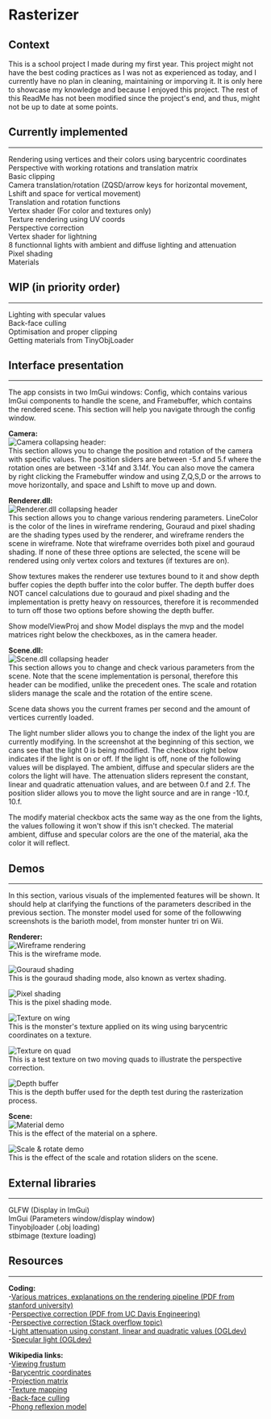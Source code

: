# Rasterizer

## Context

This is a school project I made during my first year. This project might not have the best coding practices as I was not as experienced as today, and I currently have no plan in cleaning, maintaining or imporving it. It is only here to showcase my knowledge and because I enjoyed this project. The rest of this ReadMe has not been modified since the project's end, and thus, might not be up to date at some points.  

## Currently implemented
---
Rendering using vertices and their colors using barycentric coordinates  
Perspective with working rotations and translation matrix  
Basic clipping  
Camera translation/rotation (ZQSD/arrow keys for horizontal movement, Lshift and space for vertical movement)  
Translation and rotation functions  
Vertex shader (For color and textures only)  
Texture rendering using UV coords  
Perspective correction  
Vertex shader for lightning  
8 functionnal lights with ambient and diffuse lighting and attenuation  
Pixel shading  
Materials  

## WIP (in priority order)
---
Lighting with specular values  
Back-face culling  
Optimisation and proper clipping  
Getting materials from TinyObjLoader  

## Interface presentation
---
The app consists in two ImGui windows: Config, which contains various ImGui components to handle the scene, and Framebuffer, which contains the rendered scene. This section will help you navigate through the config window.  

**Camera:**  
![Camera collapsing header:](media/cameraImgui.png)  
This section allows you to change the position and rotation of the camera with specific values. The position sliders are between -5.f and 5.f where the rotation ones are between -3.14f and 3.14f. You can also move the camera by right clicking the Framebuffer window and using Z,Q,S,D or the arrows to move horizontally, and space and Lshift to move up and down.  

**Renderer.dll:**  
![Renderer.dll collapsing header](media/rendererImgui.png)  
This section allows you to change various rendering parameters. LineColor is the color of the lines in wireframe rendering, Gouraud and pixel shading are the shading types used by the renderer, and wireframe renders the scene in wireframe. Note that wireframe overrides both pixel and gouraud shading. If none of these three options are selected, the scene will be rendered using only vertex colors and textures (if textures are on).  

Show textures makes the renderer use textures bound to it and show depth buffer copies the depth buffer into the color buffer. The depth buffer does NOT cancel calculations due to gouraud and pixel shading and the implementation is pretty heavy on ressources, therefore it is recommended to turn off those two options before showing the depth buffer.  

Show modelViewProj and show Model displays the mvp and the model matrices right below the checkboxes, as in the camera header.  

**Scene.dll:**  
![Scene.dll collapsing header](media/sceneImgui.png)  
This section allows you to change and check various parameters from the scene. Note that the scene implementation is personal, therefore this header can be modified, unlike the precedent ones. The scale and rotation sliders manage the scale and the rotation of the entire scene.  

Scene data shows you the current frames per second and the amount of vertices currently loaded.  

The light number slider allows you to change the index of the light you are currently modifying. In the screenshot at the beginning of this section, we cans see that the light 0 is being modified. The checkbox right below indicates if the light is on or off. If the light is off, none of the following values will be displayed. The ambient, diffuse and specular sliders are the colors the light will have. The attenuation sliders represent the constant, linear and quadratic attenuation values, and are between 0.f and 2.f. The position slider allows you to move the light source and are in range -10.f, 10.f.  

The modify material checkbox acts the same way as the one from the lights, the values following it won't show if this isn't checked. The material ambient, diffuse and specular colors are the one of the material, aka the color it will reflect.  

## Demos
---
In this section, various visuals of the implemented features will be shown. It should help at clarifying the functions of the parameters described in the previous section. The monster model used for some of the followwing screenshots is the barioth model, from monster hunter tri on Wii.  

**Renderer:**  
![Wireframe rendering](media/Wireframe.png)  
This is the wireframe mode.  

![Gouraud shading](media/gouraudDemo.gif)  
This is the gouraud shading mode, also known as vertex shading.  

![Pixel shading](media/pixelDemo.gif)  
This is the pixel shading mode.   

![Texture on wing](media/Texture.png)  
This is the monster's texture applied on its wing using barycentric coordinates on a texture.  

![Texture on quad](media/textureDemo.gif)  
This is a test texture on two moving quads to illustrate the perspective correction.  

![Depth buffer](media/depthBuffer.png)  
This is the depth buffer used for the depth test during the rasterization process.  

**Scene:**  
![Material demo](media/materialDemo.gif)  
This is the effect of the material on a sphere.  

![Scale & rotate demo](media/scaleRotateDemo.gif)  
This is the effect of the scale and rotation sliders on the scene.  

## External libraries
---
GLFW (Display in ImGui)  
ImGui (Parameters window/display window)  
Tinyobjloader (.obj loading)  
stbimage (texture loading)  

## Resources
---
**Coding:**    
-[Various matrices, explanations on the rendering pipeline (PDF from stanford university)](https://stanford.edu/class/ee267/lectures/lecture2.pdf)  
-[Perspective correction (PDF from UC Davis Engineering)](https://web.cs.ucdavis.edu/~amenta/s12/perspectiveCorrect.pdf)  
-[Perspective correction (Stack overflow topic)](https://stackoverflow.com/questions/24441631/how-exactly-does-opengl-do-perspectively-correct-linear-interpolation)  
-[Light attenuation using constant, linear and quadratic values (OGLdev)](http://ogldev.atspace.co.uk/www/tutorial20/tutorial20.html)  
-[Specular light (OGLdev)](http://ogldev.atspace.co.uk/www/tutorial19/tutorial19.html)  

**Wikipedia links:**  
-[Viewing frustum](https://en.wikipedia.org/wiki/Viewing_frustum#/media/File:ViewFrustum.svg)  
-[Barycentric coordinates](https://en.wikipedia.org/wiki/Barycentric_coordinate_system#Conversion_between_barycentric_and_Cartesian_coordinates)  
-[Projection matrix](https://en.wikipedia.org/wiki/3D_projection#Perspective_projection)  
-[Texture mapping](https://en.wikipedia.org/wiki/Texture_mapping)  
-[Back-face culling](https://en.wikipedia.org/wiki/Back-face_culling)  
-[Phong reflexion model](https://en.wikipedia.org/wiki/Phong_reflection_model)  
